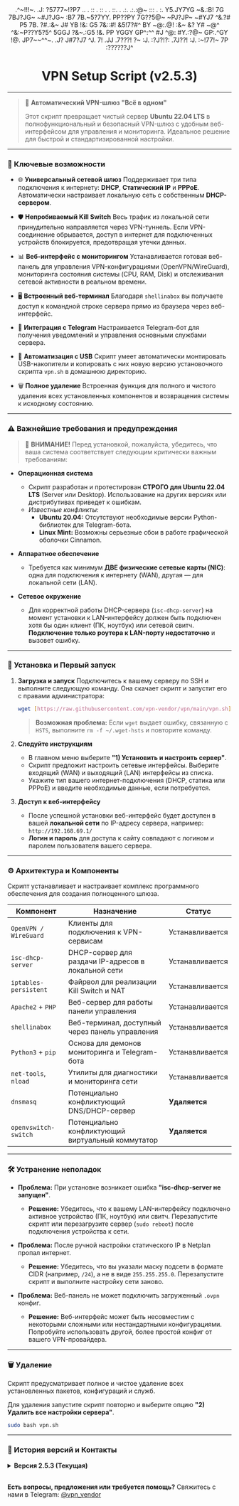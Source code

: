 <div align="center">
            .^~!!!~.                                                             .J:                    
           ?5777~!?P7 ..    .    ::    . ::           .    .   ::.   . .:.    .:.:@~   :::    . :.      
          Y5.JY7YG ~&.:B!  7G 7BJ?JG~ ~#J?JG~        :B7  7B.~5?7YY. PP??PY  7G??5@~ ~PJ?JP~ ~#YJ7      
         ^&.?#  P5 7B. ?#.:&~ J#   YB !&:  G5         7&::#! &5!7?#^ BY  ~@:.@!  :&~ &?   Y# ~@^        
         ^&:~P??Y5?5^   5GGJ  ?&~.:G5 !&.  PP          YGGY  GP^:^^  #J  ^@: #Y.:?@~ GP:.^GY !@.        
          JP7~~^^~.     .J?   J#7?J7  ^J.  7!          .JJ   .7???!  ?~  :J. :?J?!?: .7J??!  :J.        
           :~!77!~            7P             :??????J^                                                  
<h1 align="center">VPN Setup Script (v2.5.3)</h1>
</div>

---

> 🚀 **Автоматический VPN-шлюз "Всё в одном"**
>
> Этот скрипт превращает чистый сервер **Ubuntu 22.04 LTS** в полнофункциональный и безопасный VPN-шлюз с удобным веб-интерфейсом для управления и мониторинга. Идеальное решение для быстрой и стандартизированной настройки.

---

### 🌟 Ключевые возможности

* 🌐 **Универсальный сетевой шлюз**
    Поддерживает три типа подключения к интернету: **DHCP**, **Статический IP** и **PPPoE**. Автоматически настраивает локальную сеть с собственным **DHCP-сервером**.

* 🛡️ **Непробиваемый Kill Switch**
    Весь трафик из локальной сети принудительно направляется через VPN-туннель. Если VPN-соединение обрывается, доступ в интернет для подключенных устройств блокируется, предотвращая утечки данных.

* 📊 **Веб-интерфейс с мониторингом**
    Устанавливается готовая веб-панель для управления VPN-конфигурациями (OpenVPN/WireGuard), мониторинга состояния системы (CPU, RAM, Disk) и отслеживания сетевой активности в реальном времени.

* 🖥️ **Встроенный веб-терминал**
    Благодаря `shellinabox` вы получаете доступ к командной строке сервера прямо из браузера через веб-интерфейс.

* 🤖 **Интеграция с Telegram**
    Настраивается Telegram-бот для получения уведомлений и управления основными службами сервера.

* 🔌 **Автоматизация с USB**
    Скрипт умеет автоматически монтировать USB-накопители и копировать с них новую версию установочного скрипта `vpn.sh` в домашнюю директорию.

* 🗑️ **Полное удаление**
    Встроенная функция для полного и чистого удаления всех установленных компонентов и возвращения системы к исходному состоянию.

---

### ⚠️ Важнейшие требования и предупреждения

> 🚨 **ВНИМАНИЕ!** Перед установкой, пожалуйста, убедитесь, что ваша система соответствует следующим критически важным требованиям:

* **Операционная система**
    * Скрипт разработан и протестирован **СТРОГО для Ubuntu 22.04 LTS** (Server или Desktop). Использование на других версиях или дистрибутивах приведет к ошибкам.
    * *Известные конфликты:*
        * **Ubuntu 20.04:** Отсутствуют необходимые версии Python-библиотек для Telegram-бота.
        * **Linux Mint:** Возможны серьезные сбои в работе графической оболочки Cinnamon.

* **Аппаратное обеспечение**
    * Требуется как минимум **ДВЕ физические сетевые карты (NIC)**: одна для подключения к интернету (WAN), другая — для локальной сети (LAN).

* **Сетевое окружение**
    * Для корректной работы DHCP-сервера (`isc-dhcp-server`) на момент установки к LAN-интерфейсу должен быть подключен хотя бы один клиент (ПК, ноутбук) или сетевой свитч. **Подключение только роутера к LAN-порту недостаточно** и вызовет ошибку.

---

### 🚀 Установка и Первый запуск

1.  **Загрузка и запуск**
    Подключитесь к вашему серверу по SSH и выполните следующую команду. Она скачает скрипт и запустит его с правами администратора:
    ```bash
    wget [https://raw.githubusercontent.com/vpn-vendor/vpn/main/vpn.sh](https://raw.githubusercontent.com/vpn-vendor/vpn/main/vpn.sh) -O vpn.sh && sudo bash vpn.sh
    ```
    > **Возможная проблема:** Если `wget` выдает ошибку, связанную с `HSTS`, выполните `rm -f ~/.wget-hsts` и повторите команду.

2.  **Следуйте инструкциям**
    * В главном меню выберите **"1) Установить и настроить сервер"**.
    * Скрипт предложит настроить сетевые интерфейсы. Выберите входящий (WAN) и выходящий (LAN) интерфейсы из списка.
    * Укажите тип вашего интернет-подключения (DHCP, статика или PPPoE) и введите необходимые данные, если потребуется.

3.  **Доступ к веб-интерфейсу**
    * После успешной установки веб-интерфейс будет доступен в вашей **локальной сети** по IP-адресу сервера, например: `http://192.168.69.1/`
    * **Логин и пароль** для доступа к сайту совпадают с логином и паролем пользователя вашего сервера.

---

### ⚙️ Архитектура и Компоненты

Скрипт устанавливает и настраивает комплекс программного обеспечения для создания полноценного шлюза.

| Компонент              | Назначение                                             | Статус          |
| ---------------------- | ------------------------------------------------------ | --------------- |
| `OpenVPN / WireGuard`  | Клиенты для подключения к VPN-сервисам                 | Устанавливается |
| `isc-dhcp-server`      | DHCP-сервер для раздачи IP-адресов в локальной сети    | Устанавливается |
| `iptables-persistent`  | Файрвол для реализации Kill Switch и NAT               | Устанавливается |
| `Apache2` + `PHP`      | Веб-сервер для работы панели управления                | Устанавливается |
| `shellinabox`          | Веб-терминал, доступный через панель управления        | Устанавливается |
| `Python3` + `pip`      | Основа для демонов мониторинга и Telegram-бота         | Устанавливается |
| `net-tools`, `nload`   | Утилиты для диагностики и мониторинга сети             | Устанавливается |
| `dnsmasq`              | Потенциально конфликтующий DNS/DHCP-сервер             | **Удаляется** |
| `openvswitch-switch`   | Потенциально конфликтующий виртуальный коммутатор       | **Удаляется** |

---

### 🛠️ Устранение неполадок

* **Проблема:** При установке возникает ошибка **"isc-dhcp-server не запущен"**.
    * **Решение:** Убедитесь, что к вашему LAN-интерфейсу подключено активное устройство (ПК, ноутбук) или свитч. Перезапустите скрипт или перезагрузите сервер (`sudo reboot`) после подключения устройства к сети.

* **Проблема:** После ручной настройки статического IP в Netplan пропал интернет.
    * **Решение:** Убедитесь, что вы указали маску подсети в формате CIDR (например, `/24`), а не в виде `255.255.255.0`. Перезапустите скрипт и выполните настройку сети заново.

* **Проблема:** Веб-панель не может подключить загруженный `.ovpn` конфиг.
    * **Решение:** Веб-интерфейс может быть несовместим с некоторыми сложными или нестандартными конфигурациями. Попробуйте использовать другой, более простой конфиг от вашего VPN-провайдера.

---

### 🗑️ Удаление

Скрипт предусматривает полное и чистое удаление всех установленных пакетов, конфигураций и служб.

Для удаления запустите скрипт повторно и выберите опцию **"2) Удалить все настройки сервера"**.
```bash
sudo bash vpn.sh
```

---

### 📄 История версий и Контакты

<details>
  <summary><b>Версия 2.5.3 (Текущая)</b></summary>
  
  - [+] Добавлена поддержка PPPoE-соединения.
  - [+] Реализовано автоматическое монтирование USB-накопителей.
  - [+] Добавлено автоматическое копирование `vpn.sh` с USB в домашнюю директорию.
</details>

<br>

**Есть вопросы, предложения или требуется помощь?**
Свяжитесь с нами в Telegram: [@vpn_vendor](https://t.me/vpn_vendor)
